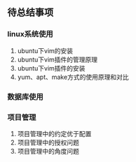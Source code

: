 ## 待总结事项
### linux系统使用
1. ubuntu下vim的安装
1. ubuntu下vim插件的管理原理
1. ubuntu下vim插件的安装
1. yum、apt、make方式的使用原理和对比
### 数据库使用

### 项目管理
1. 项目管理中的约定优于配置
1. 项目管理中的授权问题
1. 项目管理中的角度问题
